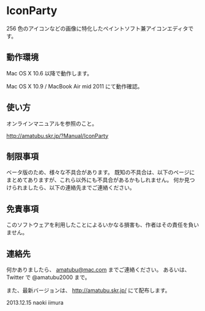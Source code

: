 IconParty
=========

 256 色のアイコンなどの画像に特化したペイントソフト兼アイコンエディタです。

動作環境
--------

 Mac OS X 10.6 以降で動作します。

 Mac OS X 10.9 / MacBook Air mid 2011 にて動作確認。

使い方
------

 オンラインマニュアルを参照のこと。

 http://amatubu.skr.jp/?Manual/IconParty

制限事項
--------

 ベータ版のため、様々な不具合があります。
 既知の不具合は、以下のページにまとめてありますが、これら以外にも不具合があるかもしれません。
 何か見つけられましたら、以下の連絡先までご連絡ください。

免責事項
--------

 このソフトウェアを利用したことによるいかなる損害も、作者はその責任を負いません。

連絡先
------

 何かありましたら、 amatubu@mac.com までご連絡ください。
 あるいは、Twitter で @amatubu2000 まで。

 また、最新バージョンは、
 http://amatubu.skr.jp/
 にて配布します。


2013.12.15 naoki iimura
